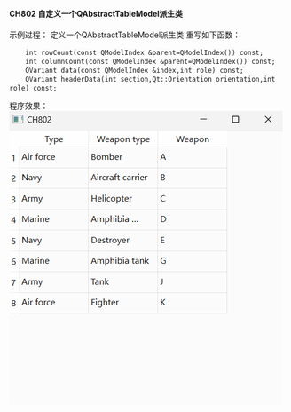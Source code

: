 #### CH802 自定义一个QAbstractTableModel派生类

示例过程：
定义一个QAbstractTableModel派生类
重写如下函数：
```
    int rowCount(const QModelIndex &parent=QModelIndex()) const;
    int columnCount(const QModelIndex &parent=QModelIndex()) const;
    QVariant data(const QModelIndex &index,int role) const;
    QVariant headerData(int section,Qt::Orientation orientation,int role) const;
```

程序效果：
![](./demo.png)
